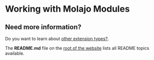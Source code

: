 # Working with Molajo Modules #


## Need more information? ##

Do you want to learn about [other extension types?](https://github.com/Molajo/Molajo/blob/core/distro/README.md).

The **README.md** file on the [root of the website](https://github.com/Molajo/Molajo/blob/core/README.md) lists all README topics available.
